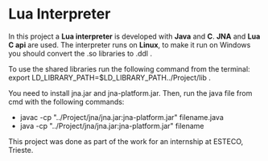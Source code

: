# Lua Interpreter 
In this project a **Lua interpreter** is developed with **Java** and **C**. **JNA** and **Lua C api** are used. The interpreter runs on **Linux**, to make it run on Windows you should convert the .so libraries to .ddl . <br>

To use the shared libraries run the following command from the terminal: export LD_LIBRARY_PATH=$LD_LIBRARY_PATH../Project/lib . <br> 

You need to install jna.jar and jna-platform.jar. Then, run the java file from cmd with the following commands:
  - javac -cp "../Project/jna/jna.jar:jna-platform.jar" filename.java
  - java -cp "../Project/jna/jna.jar:jna-platform.jar" filename

This project was done as part of the work for an internship at ESTECO, Trieste. 
